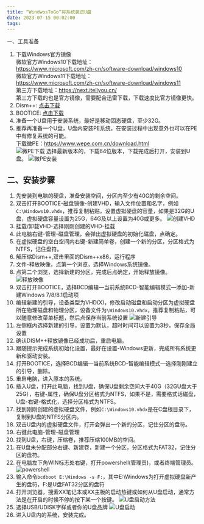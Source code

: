 ```yaml
---
title: “WindwosToGo”将系统装进U盘
date: 2023-07-15 00:02:00
tags:
---
```

一、工具准备  
1. 下载Windows官方镜像  
微软官方Windows10下载地址：  
<https://www.microsoft.com/zh-cn/software-download/windows10>   
微软官方Windows11下载地址：  
<https://www.microsoft.com/zh-cn/software-download/windows11>  
第三方下载地址：<https://next.itellyou.cn/>  
第三方下载的也是官方镜像，需要配合迅雷下载，下载速度比官方镜像更快。
2. Dism++: [点击下载](/images/Dism++.zip)
3. BOOTICE: [点击下载](/images/BOOTICEx64.exe)
4. 准备一个U盘用于安装系统，最好是移动固态硬盘，至少32G。
5. 推荐再准备一个U盘，U盘内安装PE系统，在安装过程中出现意外也可以在PE中有修复系统的可能。   
下载微PE：<https://www.wepe.com.cn/download.html>  
![微PE下载](/images/wepe_download.png)
选择最新版本的，下载64位版本，下载完成后打开，安装到U盘。
![微PE安装](/images/wepe_install_U.png)
## 二、安装步骤
1. 先安装到电脑的硬盘，准备安装空间，分区内至少有40G的剩余空间。
2. 双击打开BOOTICE-磁盘镜像-创建VHD，输入文件位置和名字，例如`C:\Windows10.vhdx`，推荐复制粘贴，设置虚拟硬盘的容量，如果是32G的U盘，虚拟硬盘容量设置为25G，64G及以上设置为40G或更多。
   ![创建VHD](/images/创建VHD.png)
3. 挂载/卸载VHD-选择刚刚创建的VHD-挂载
4. 此电脑右键-管理-磁盘管理，会弹出虚拟硬盘的初始化磁盘，点确定。
5. 在虚拟硬盘的空白空间内右键-新建简单卷，创建一个新的分区，分区格式为NTFS，记住盘符。
6. 解压缩Dism++,双击里面的Dism++x86，运行程序
7. 文件-释放映像，点第一个浏览，选择Windows系统镜像。
8. 点第二个浏览，选择新建的分区，完成后点确定，开始释放镜像。
    ![释放映像](/images/释放映像D.png)
9.  双击打开BOOTICE，选择BCD编辑—当前系统BCD-智能编辑模式—添加-新建Windows 7/8/8.1启动项
10. 编辑新建的引导，设备类型为VHD(X)，修改启动磁盘和启动分区为虚拟硬盘所在物理磁盘和物理分区，设备文件为`\Windows10.vhdx`，推荐复制粘贴，可以随意修改菜单标题，然后点保存当前系统设置
    ![新建引导](/images/引导-vhd.png)
11. 左侧框内选择新建的引导，设置为默认，超时时间可以设置为3秒，保存全局设置
12. 确认DISM++释放镜像已经成功后，重启电脑。
13. 跟随提示完成系统初始化设置，最好在设置-Windows更新，完成所有系统更新和驱动安装。
14. 打开BOOTICE，选择BCD编辑—当前系统BCD-智能编辑模式—选择刚刚建立的引导，删除。
15. 重启电脑，进入原本的系统。
16. 插入U盘，打开此电脑，找到U盘，确保U盘剩余空间大于40G（32GU盘大于25G），右键-属性，确保U盘分区格式为NTFS，如果不是，需要格式话磁盘，U盘-右键-格式化，选择分区格式为NTFS。
17. 找到刚刚创建的虚拟硬盘文件，例如`C:\Windows10.vhdx`是在C盘根目录下，复制到U盘的NTFS分区内。
18. 双击U盘内的虚拟硬盘文件，打开会弹出一个新的分区，记住分区的盘符。
19. 右键此电脑-管理-磁盘管理
20. 找到U盘，右键，压缩卷，推荐压缩100MB的空间。
21. 在U盘未分配部分右键、新建卷，新建一个分区，分区格式为FAT32，记住分区的盘符。
22. 在电脑左下角WIN标志处右键，打开powershell(管理员)，或者终端管理员。
    ![powershell](/images/powershell管理员.png)
23. 输入命令`bcdboot E:\Windows -s F:`，其中E:\Windows为打开虚拟硬盘新产生的盘符，F:是U盘FAT32分区的盘符
24. 打开浏览器，搜索XX笔记本或XX主板的启动热键或如何从U盘启动，通常方法是在开启的时候不停的按下某一个按键。
    ![U盘启动方法](/images/U盘启动方法.png)
25. 选择USB/UDISK字样或者你的U盘品牌
    ![U盘启动](/images/U盘启动.png)
26. 进入U盘内的系统，安装完成。